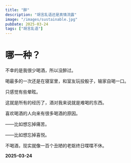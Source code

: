 ```yaml
---
title: "醉"
description: "胡言乱语还是真情流露"
image: "/images/sustainable.jpg"
pubDate: 2025-03-24
tags: ["胡言乱语"]
---
```


# 哪一种？

不幸的是我很少喝酒，所以没醉过。

喝最多的一次还是在寝室里，和室友玩投骰子，输家自喝一口。

只感觉有些晕眩。

这就是所有的经历了，酒对我来说就是难喝的东西。

喜欢喝酒的人向来有很多喝酒的原因。

——比如想忘掉痛苦。

——比如想忘掉喜悦。

不喝酒，现实就像一百个丑陋的老妪终日喋喋不休。

**2025-03-24**